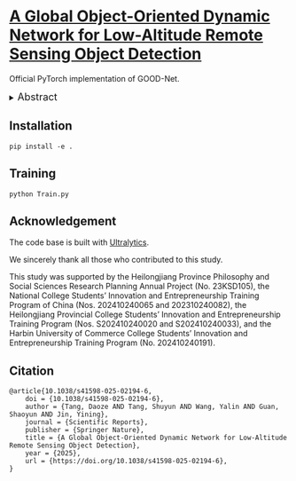 # [**A Global Object-Oriented Dynamic Network for Low-Altitude Remote Sensing Object Detection**](http://doi.org/10.1038/s41598-025-02194-6)

Official PyTorch implementation of GOOD-Net.

<details>
  <summary>
  <font size="+1">Abstract</font>
  </summary>
With advancements in drone control technology, low-altitude remote sensing image processing holds significant potential for intelligent, real-time urban management. However, achieving high accuracy with deep learning algorithms remains challenging due to the stringent requirements for low computational cost, minimal parameters, and real-time performance. This study introduces the Global Object-Oriented Dynamic Network (GOOD-Net) algorithm, comprising three fundamental components: an object-oriented, dynamically adaptive backbone network; a neck network designed to optimize the utilization of global information; and a task-specific processing head augmented for detailed feature refinement. Novel module components, such as the ReSSD Block, GPSA, and DECBS, are integrated to enable fine-grained feature extraction while maintaining computational
and parameter efficiency. The efficacy of individual components in the GOOD-Net algorithm, as well as their synergistic interaction, is assessed through ablation experiments. Evaluation conducted on the VisDrone dataset demonstrates substantial enhancements. Furthermore, experiments assessing robustness and deployment on edge devices validate the algorithm’s scalability and practical applicability. Visualization methods further highlight the algorithm’s performance advantages. This research presents a scalable object detection framework adaptable to various application scenarios and contributes a novel design paradigm for efficient deep learning-based object detection.
</details>

## Installation

```
pip install -e .
```

## Training

```
python Train.py
```

## Acknowledgement

The code base is built with [Ultralytics](https://github.com/ultralytics/ultralytics).

We sincerely thank all those who contributed to this study.

This study was supported by the Heilongjiang Province Philosophy and Social Sciences Research Planning Annual Project (No. 23KSD105), the National College Students’ Innovation and Entrepreneurship Training Program of China (Nos. 202410240065 and 202310240082), the Heilongjiang Provincial College Students’ Innovation and Entrepreneurship Training Program (Nos. S202410240020 and S202410240033), and the Harbin University of Commerce College Students’ Innovation and Entrepreneurship Training Program (No. 202410240191).

## Citation

```
@article{10.1038/s41598-025-02194-6,
    doi = {10.1038/s41598-025-02194-6},
    author = {Tang, Daoze AND Tang, Shuyun AND Wang, Yalin AND Guan, Shaoyun AND Jin, Yining},
    journal = {Scientific Reports},
    publisher = {Springer Nature},
    title = {A Global Object-Oriented Dynamic Network for Low-Altitude Remote Sensing Object Detection},
    year = {2025},
    url = {https://doi.org/10.1038/s41598-025-02194-6},
}
```
